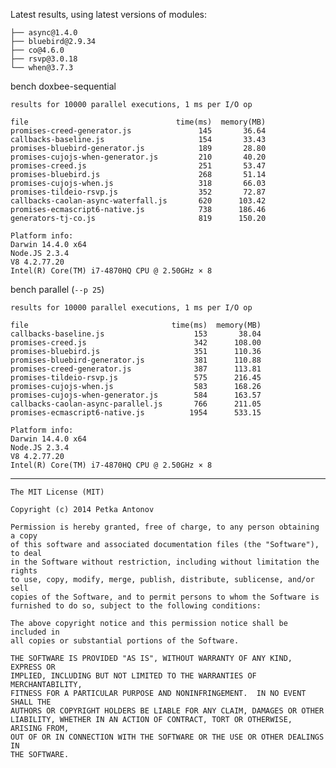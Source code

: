 Latest results, using latest versions of modules:

    ├── async@1.4.0
    ├── bluebird@2.9.34
    ├── co@4.6.0
    ├── rsvp@3.0.18
    └── when@3.7.3

bench doxbee-sequential

    results for 10000 parallel executions, 1 ms per I/O op

    file                                 time(ms)  memory(MB)
    promises-creed-generator.js               145       36.64
    callbacks-baseline.js                     154       33.43
    promises-bluebird-generator.js            189       28.80
    promises-cujojs-when-generator.js         210       40.20
    promises-creed.js                         251       53.47
    promises-bluebird.js                      268       51.14
    promises-cujojs-when.js                   318       66.03
    promises-tildeio-rsvp.js                  352       72.87
    callbacks-caolan-async-waterfall.js       620      103.42
    promises-ecmascript6-native.js            738      186.46
    generators-tj-co.js                       819      150.20
    
    Platform info:
    Darwin 14.4.0 x64
    Node.JS 2.3.4
    V8 4.2.77.20
    Intel(R) Core(TM) i7-4870HQ CPU @ 2.50GHz × 8

bench parallel (`--p 25`)

    results for 10000 parallel executions, 1 ms per I/O op

    file                                time(ms)  memory(MB)
    callbacks-baseline.js                    153       38.04
    promises-creed.js                        342      108.00
    promises-bluebird.js                     351      110.36
    promises-bluebird-generator.js           381      110.88
    promises-creed-generator.js              387      113.81
    promises-tildeio-rsvp.js                 575      216.45
    promises-cujojs-when.js                  583      168.26
    promises-cujojs-when-generator.js        584      163.57
    callbacks-caolan-async-parallel.js       766      211.05
    promises-ecmascript6-native.js          1954      533.15
    
    Platform info:
    Darwin 14.4.0 x64
    Node.JS 2.3.4
    V8 4.2.77.20
    Intel(R) Core(TM) i7-4870HQ CPU @ 2.50GHz × 8

---

```
The MIT License (MIT)

Copyright (c) 2014 Petka Antonov

Permission is hereby granted, free of charge, to any person obtaining a copy
of this software and associated documentation files (the "Software"), to deal
in the Software without restriction, including without limitation the rights
to use, copy, modify, merge, publish, distribute, sublicense, and/or sell
copies of the Software, and to permit persons to whom the Software is
furnished to do so, subject to the following conditions:

The above copyright notice and this permission notice shall be included in
all copies or substantial portions of the Software.

THE SOFTWARE IS PROVIDED "AS IS", WITHOUT WARRANTY OF ANY KIND, EXPRESS OR
IMPLIED, INCLUDING BUT NOT LIMITED TO THE WARRANTIES OF MERCHANTABILITY,
FITNESS FOR A PARTICULAR PURPOSE AND NONINFRINGEMENT.  IN NO EVENT SHALL THE
AUTHORS OR COPYRIGHT HOLDERS BE LIABLE FOR ANY CLAIM, DAMAGES OR OTHER
LIABILITY, WHETHER IN AN ACTION OF CONTRACT, TORT OR OTHERWISE, ARISING FROM,
OUT OF OR IN CONNECTION WITH THE SOFTWARE OR THE USE OR OTHER DEALINGS IN
THE SOFTWARE.
```